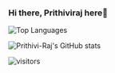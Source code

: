 ### Hi there, Prithiviraj here👋

<!--
**Prithivi-Raj/Prithivi-Raj** is a ✨ _special_ ✨ repository because its `README.md` (this file) appears on your GitHub profile.

Here are some ideas to get you started:

- 🔭 I’m currently working on ...
- 🌱 I’m currently learning ...
- 👯 I’m looking to collaborate on ...
- 🤔 I’m looking for help with ...
- 💬 Ask me about ...
- 📫 How to reach me: ...
- 😄 Pronouns: ...
- ⚡ Fun fact: ...
-->

<!-- <img height="180em" src="https://github-readme-stats.vercel.app/api?username=Prithivi-Raj&show_icons=true&hide_border=true&&count_private=true&include_all_commits=true" /> -->

![Top Languages](https://github-readme-stats.vercel.app/api/top-langs/?username=Prithivi-Raj&show_icons=true&theme=dark&&count_private=true&include_all_commits=true)

![Prithivi-Raj's GitHub stats](https://github-readme-stats.vercel.app/api?username=Prithivi-Raj&show_icons=true&theme=dark&&count_private=true&include_all_commits=true)

![visitors](https://visitor-badge.glitch.me/badge?page_id=page.id)
